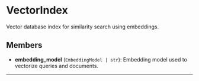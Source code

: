 # VectorIndex

Vector database index for similarity search using embeddings.

## Members
- **embedding_model** (`EmbeddingModel | str`): Embedding model used to vectorize queries and documents.

---
